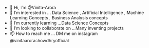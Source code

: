 - 👋 Hi, I’m @Vinita-Arora
- 👀 I’m interested in ... Data Science , Artificial Intelligence , Machine Learning Concepts , Business Analysis concepts
- 🌱 I’m currently learning ...Data Science Concepts
- 💞️ I’m looking to collaborate on ...Many inventing projects
- 📫 How to reach me ... DM me on instagram  @vinitaarorachowdhryofficial

<!---
Vinita-Arora/Vinita-Arora is a ✨ special ✨ repository because its `README.md` (this file) appears on your GitHub profile.
You can click the Preview link to take a look at your changes.
--->
